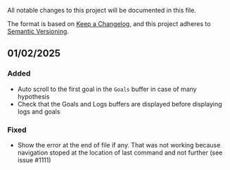 All notable changes to this project will be documented in this file.

The format is based on [Keep a Changelog](https://keepachangelog.com/),
and this project adheres to [Semantic Versioning](https://semver.org/).

## 01/02/2025

### Added
- Auto scroll to the first goal in the `Goals` buffer in case of many hypothesis
- Check that the Goals and Logs buffers are displayed before displaying logs and goals 

### Fixed
- Show the error at the end of file if any. That was not working because navigation stoped at the location of last command and not further (see issue #1111)